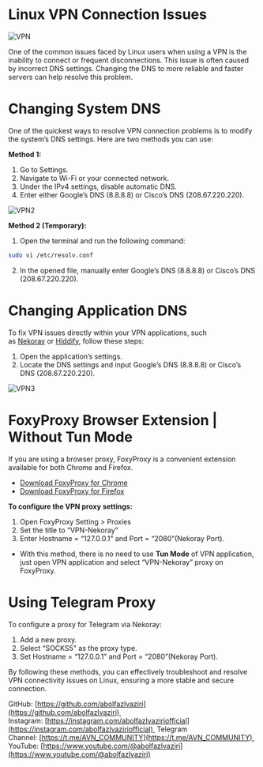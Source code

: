 # Linux VPN Connection Issues

![VPN](https://github.com/user-attachments/assets/7745ce7a-1ebc-4a72-a2aa-7f6911ed43ab)

One of the common issues faced by Linux users when using a VPN is the inability to connect or frequent disconnections. This issue is often caused by incorrect DNS settings. Changing the DNS to more reliable and faster servers can help resolve this problem.

# Changing System DNS
One of the quickest ways to resolve VPN connection problems is to modify the system’s DNS settings. Here are two methods you can use:

**Method 1:** 
1. Go to Settings. 
2. Navigate to Wi-Fi or your connected network. 
3. Under the IPv4 settings, disable automatic DNS. 
4. Enter either Google’s DNS (8.8.8.8) or Cisco’s DNS (208.67.220.220).

![VPN2](https://github.com/user-attachments/assets/c984c31f-bb0e-4e5c-bfa7-42645ac0c72d)

**Method 2 (Temporary):** 
1. Open the terminal and run the following command:
```sh
sudo vi /etc/resolv.conf
```

2. In the opened file, manually enter Google’s DNS (8.8.8.8) or Cisco’s DNS (208.67.220.220).

# Changing Application DNS
To fix VPN issues directly within your VPN applications, such as [Nekoray](https://github.com/MatsuriDayo/nekoray) or [Hiddify](https://github.com/hiddify/hiddify-next), follow these steps: 
1. Open the application’s settings. 
2. Locate the DNS settings and input Google’s DNS (8.8.8.8) or Cisco’s DNS (208.67.220.220).

![VPN3](https://github.com/user-attachments/assets/19d5facb-082e-4ab3-85dd-ee46929ea0d3)

# FoxyProxy Browser Extension | Without Tun Mode
If you are using a browser proxy, FoxyProxy is a convenient extension available for both Chrome and Firefox.

- [Download FoxyProxy for Chrome](https://chromewebstore.google.com/detail/foxyproxy/gcknhkkoolaabfmlnjonogaaifnjlfnp?hl=en)
- [Download FoxyProxy for Firefox](https://addons.mozilla.org/en-US/firefox/addon/foxyproxy-standard/)

**To configure the VPN proxy settings:** 
1. Open FoxyProxy Setting > Proxies 
2. Set the title to “VPN-Nekoray” 
3. Enter Hostname = “127.0.0.1" and Port = “2080”(Nekoray Port).

- With this method, there is no need to use **Tun Mode** of VPN application, just open VPN application and select “VPN-Nekoray” proxy on FoxyProxy.

# Using Telegram Proxy
To configure a proxy for Telegram via Nekoray: 
1. Add a new proxy. 
2. Select “SOCKS5" as the proxy type. 
3. Set Hostname = “127.0.0.1” and Port = “2080”(Nekoray Port).

By following these methods, you can effectively troubleshoot and resolve VPN connectivity issues on Linux, ensuring a more stable and secure connection.

GitHub: [https://github.com/abolfazlvaziri](https://github.com/abolfazlvaziri) 
Instagram: [https://instagram.com/abolfazlvaziriofficial](https://instagram.com/abolfazlvaziriofficial) 
Telegram Channel: [https://t.me/AVN_COMMUNITY](https://t.me/AVN_COMMUNITY) 
YouTube: [https://www.youtube.com/@abolfazlvaziri](https://www.youtube.com/@abolfazlvaziri)
